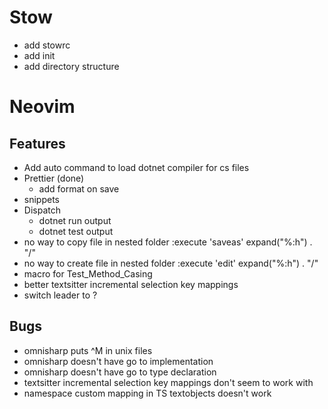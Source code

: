 # Stow

* add stowrc
* add init
* add directory structure


# Neovim

## Features

* Add auto command to load dotnet compiler for cs files
* Prettier (done)
    * add format on save
* snippets
* Dispatch
    * dotnet run output
    * dotnet test output
* no way to copy file in nested folder
    :execute 'saveas' expand("%:h") . "/<new name>"
* no way to create file in nested folder
    :execute 'edit' expand("%:h") . "/<new name>"
* macro for Test_Method_Casing
* better textsitter incremental selection key mappings
* switch leader to <space>?

## Bugs

* omnisharp puts ^M in unix files
* omnisharp doesn't have go to implementation
* omnisharp doesn't have go to type declaration
* textsitter incremental selection key mappings don't seem to work with <leader>
* namespace custom mapping in TS textobjects doesn't work
